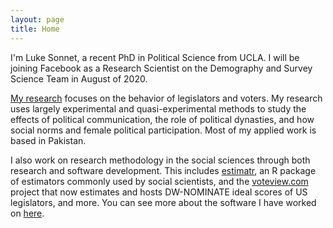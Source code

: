 ```yaml
---
layout: page
title: Home
---
```


I'm Luke Sonnet, a recent PhD in Political Science from UCLA. I will be joining Facebook as a Research Scientist on the Demography and Survey Science Team in August of 2020.

[My research](/research) focuses on the behavior of legislators and voters. My research uses largely experimental and quasi-experimental methods to study the effects of political communication, the role of political dynasties, and how social norms and female political participation. Most of my applied work is based in Pakistan.

I also work on research methodology in the social sciences through both research and software development. This includes [estimatr](https://declaredesign.org/r/estimatr), an R package of estimators commonly used by social scientists, and the [voteview.com](https://voteview.com) project that now estimates and hosts DW-NOMINATE ideal scores of US legislators, and more. You can see more about the software I have worked on [here](/software).